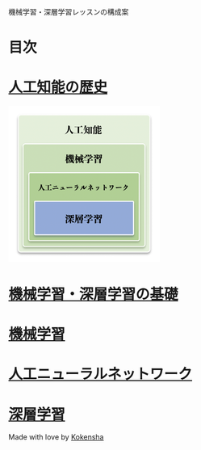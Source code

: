 機械学習・深層学習レッスンの構成案

# 目次

# [人工知能の歴史](ai_history.md)

<img src="assets/00.png" alt="AIのトピック" width="300">

# [機械学習・深層学習の基礎](basics.md)

# [機械学習](machine_learning.md)

# [人工ニューラルネットワーク](artificial_neural_network.md)

# [深層学習](deep_learning.md)


Made with love by [Kokensha](https://kokensha.xyz)
